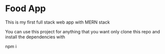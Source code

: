 # Food App

This is my first full stack web app with MERN stack

You can use this project for anything that you want only clone this repo and install the dependencies with 

   npm i

